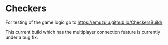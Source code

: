 # Checkers
 
For testing of the game logic go to https://emuzulu.github.io/CheckersBuild/

This current build which has the multiplayer connection feature is currently under a bug fix.
